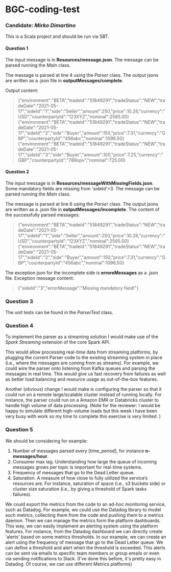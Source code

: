 # BGC-coding-test
### Candidate: *Mirko Dimartino*
This is a Scala project and should be run via SBT.
#### Question 1
The input message is in **Resources/message.json**. The message can be parsed running the *Main* class.

The message is parsed at line 4 using the *Parser* class.
The output jsons are written as a .json file in **outputMessages/complete**. 

Output content:
   > {"environment":"BETA","tradeId":"51849291","tradeStatus":"NEW","tradeDate":"2021-05-17","sideId":"1","side":"Seller","amount":250,"price":10.26,"currency":"USD","counterpartyId":"123XYZ","nominal":2565.00}
    {"environment":"BETA","tradeId":"51849291","tradeStatus":"NEW","tradeDate":"2021-05-17","sideId":"2","side":"Buyer","amount":150,"price":7.31,"currency":"GBP","counterpartyId":"456abc","nominal":1096.50}
    {"environment":"BETA","tradeId":"51849291","tradeStatus":"NEW","tradeDate":"2021-05-17","sideId":"3","side":"Buyer","amount":100,"price":7.25,"currency":"GBP","counterpartyId":"789opv","nominal":725.00}

#### Question 2
The input message is in **Resources/messageWithMissingFields.json**. Some mandatory fields are missing from 'sideId'=3. The message can be parsed running the *Main* class.

The message is parsed at line 6 using the *Parser* class.
The output jsons are written as a .json file in **outputMessages/incomplete**.
The content of the successfully parsed messages: 
> {"environment":"BETA","tradeId":"51849291","tradeStatus":"NEW","tradeDate":"2021-05-17","sideId":"1","side":"Seller","amount":250,"price":10.26,"currency":"USD","counterpartyId":"123XYZ","nominal":2565.00}
{"environment":"BETA","tradeId":"51849291","tradeStatus":"NEW","tradeDate":"2021-05-17","sideId":"2","side":"Buyer","amount":150,"price":7.31,"currency":"GBP","counterpartyId":"456abc","nominal":1096.50}


The exception json for the incomplete side is **erroreMessages** as a .json file.
Exception message content:
> {"sideId":"3","errorMessage":"Missing mandatory field!"}

### Question 3
The unit tests can be found in the *ParserTest* class.

### Question 4
To implement the parser as a streaming solution I would make use of the *Spark Streaming* extension of the core Spark API. 

This would allow processing real-time data from streaming platforms, by plugging the current Parser code to the existing streaming system in place (i.e., where the messages are coming from as streams).
For example, we could wire the parser onto listening from Kafka queues and parsing the messages in real time. This would give us fast recovery from failures as well as better load balancing and resource usage as out-of-the-box features.

Another (obvious) change I would make is configuring the parser so that it could run on a remote large/scalable cluster instead of running locally. For instance, the parser could run on a Amazon EMR or Databricks cluster to handle high volume of data processing.
(Note for the reviewer: I would be happy to simulate different high-volume loads but this week I have been very busy with work so my time to complete this exercise is very limited. )

### Question 5
We should be considering for example: 
1. Number of messages parsed every [time_period], for instance **n-messages/hour**.
2. Consumer max lag.  Understanding how large the queue of incoming messages grows per topic is important for real-time systems. 
3. Frequency of messages that go to the Dead Letter queue.
4. Saturation. A measure of how close to fully utilized the service’s resources are. For instance, saturation of space (i.e., s3 buckets side) or cluster size saturation (i.e., by giving a threshold of Spark tasks failures).

We could export the metrics from the code to an ad-hoc monitoring service, such as Datadog. For example, we could use the Datadog library to model such metrics, collecting them from the code and pushing them to a metrics daemon. 
Then we can manage the metrics form the platform dashboards. This way, we can easily implement an alerting system using the platform features. For instance, from the Datadog dashboard we can directly create 'alerts' based on some metrics thresholds.
In our example, we can create an alert using the frequency of message that go to the Dead Letter queue. We can define a threshold and alert when the threshold is exceeded. This alerts can be sent via emails to specific team members or group emails or even via sending notifications to Slack. (I've done this before, it's pretty easy in Datadog. Of course, we can use different Metrics platforms)